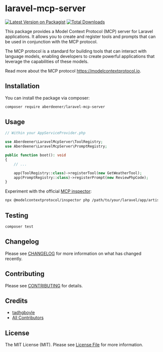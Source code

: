 # laravel-mcp-server

[![Latest Version on Packagist](https://img.shields.io/packagist/v/aberdeener/laravel-mcp-server.svg?style=flat-square)](https://packagist.org/packages//laravel-mcp-server)
[![Total Downloads](https://img.shields.io/packagist/dt/tadhgboyle/laravel-mcp-server.svg?style=flat-square)](https://packagist.org/packages/tadhgboyle/laravel-mcp-server)

This package provides a Model Context Protocol (MCP) server for Laravel applications. It allows you to create and register tools and prompts that can be used in conjunction with the MCP protocol.

The MCP protocol is a standard for building tools that can interact with language models, enabling developers to create powerful applications that leverage the capabilities of these models.

Read more about the MCP protocol https://modelcontextprotocol.io.

## Installation

You can install the package via composer:

```bash
composer require aberdeener/laravel-mcp-server
```

## Usage

```php
// Within your AppServiceProvider.php

use Aberdeener\LaravelMcpServer\ToolRegistry;
use Aberdeener\LaravelMcpServer\PromptRegistry;

public function boot(): void
{
    // ...

    app(ToolRegistry::class)->registerTool(new GetWeatherTool);
    app(PromptRegistry::class)->registerPrompt(new ReviewPhpCode);
}
```

Experiment with the official [MCP inspector](https://github.com/modelcontextprotocol/inspector):

```bash
npx @modelcontextprotocol/inspector php /path/to/your/laravel/app/artisan mcp:stdio
```

## Testing

```bash
composer test
```

## Changelog

Please see [CHANGELOG](CHANGELOG.md) for more information on what has changed recently.

## Contributing

Please see [CONTRIBUTING](CONTRIBUTING.md) for details.

## Credits

- [tadhgboyle](https://github.com/)
- [All Contributors](../../contributors)

## License

The MIT License (MIT). Please see [License File](LICENSE.md) for more information.
